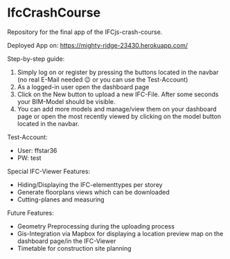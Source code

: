 # IfcCrashCourse
Repository for the final app of the IFCjs-crash-course.

Deployed App on:
https://mighty-ridge-23430.herokuapp.com/

Step-by-step guide:
1. Simply log on or register by pressing the buttons located in the navbar (no real E-Mail needed 😉 or you can use the Test-Account)
2. As a logged-in user open the dashboard page
3. Click on the New button to upload a new IFC-File. After some seconds your BIM-Model should be visible.
4. You can add more models and manage/view them on your dashboard page or open the most recently viewed by clicking on the model button located in the navbar.  

Test-Account:
- User: ffstar36	
- PW:   test

Special IFC-Viewer Features: 
- Hiding/Displaying the IFC-elementtypes per storey 
- Generate floorplans views which can be downloaded
- Cutting-planes and measuring   

Future Features:
- Geometry Preprocessing during the uploading process
- Gis-Integration via Mapbox for displaying a location preview map on the dashboard page/in the IFC-Viewer 
- Timetable for construction site planning
